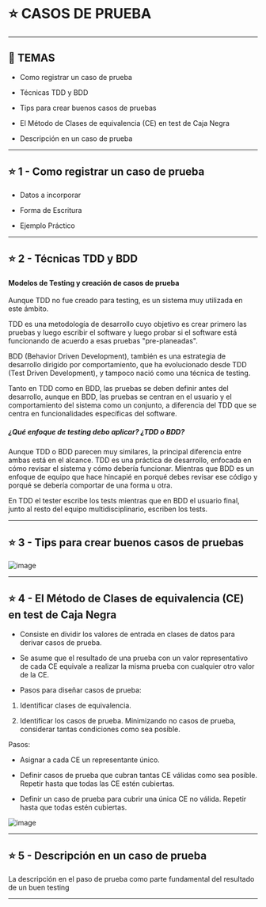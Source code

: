 # :star: CASOS DE PRUEBA
---

## :book: TEMAS

- Como registrar un caso de prueba

- Técnicas TDD y BDD

- Tips para crear buenos casos de pruebas

- El Método de Clases de equivalencia (CE) en test de Caja Negra

- Descripción en un caso de prueba

---

## :star: 1 - Como registrar un caso de prueba

- Datos a incorporar 

- Forma de Escritura 

- Ejemplo Práctico

---

## :star: 2 - Técnicas TDD y BDD

#### Modelos de Testing y creación de casos de prueba

Aunque TDD no fue creado para testing, es un sistema muy utilizada en este ámbito.

TDD es una metodología de desarrollo cuyo objetivo es crear primero las pruebas y luego escribir el software y luego probar si el software está funcionando de acuerdo a esas pruebas "pre-planeadas".

BDD (Behavior Driven Development), también es una estrategia de desarrollo dirigido por comportamiento, que ha evolucionado desde TDD (Test Driven Development), y tampoco nació como una técnica de testing.

Tanto en TDD como en BDD, las pruebas se deben definir antes del desarrollo, aunque en BDD, las pruebas se centran en el usuario y el comportamiento del sistema como un conjunto, a diferencia del TDD que se centra en funcionalidades específicas del software.

##### ¿Qué enfoque de testing debo aplicar? ¿TDD o BDD?

Aunque TDD o BDD parecen muy similares, la principal diferencia entre ambas está en el alcance. TDD es una práctica de desarrollo, enfocada en cómo revisar el sistema y cómo debería funcionar. Mientras que BDD es un enfoque de equipo que hace hincapié en porqué debes revisar ese código y porqué se debería comportar de una forma u otra.

En TDD el tester escribe los tests mientras que en BDD el usuario final, junto al resto del equipo multidisciplinario, escriben los tests.

---

## :star: 3 - Tips para crear buenos casos de pruebas

![image](https://user-images.githubusercontent.com/72580574/220201503-d49ce532-a300-4583-95d3-556c90b609fb.png)


---

## :star: 4 - El Método de Clases de equivalencia (CE) en test de Caja Negra


- Consiste en dividir los valores de entrada en clases de datos para derivar casos de prueba.

- Se asume que el resultado de una prueba con un valor representativo de cada CE equivale a
realizar la misma prueba con cualquier otro valor de la CE.

- Pasos para diseñar casos de prueba:

1. Identificar clases de equivalencia.

2. Identificar los casos de prueba. Minimizando no casos de prueba, considerar tantas
condiciones como sea posible. 

Pasos:

- Asignar a cada CE un representante único.

- Definir casos de prueba que cubran tantas CE válidas como sea posible. Repetir
hasta que todas las CE estén cubiertas.

- Definir un caso de prueba para cubrir una única CE no válida. Repetir hasta que
todas estén cubiertas.

![image](https://user-images.githubusercontent.com/72580574/220201644-45917d4e-d9f5-4d77-9d2b-14d4e32ccf29.png)


---

## :star: 5 - Descripción en un caso de prueba


La descripción en el paso de prueba como parte fundamental del resultado de un buen testing

---
